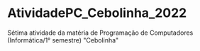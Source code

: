 # AtividadePC_Cebolinha_2022
Sétima atividade da matéria de Programação de Computadores (Informática/1° semestre) "Cebolinha"

